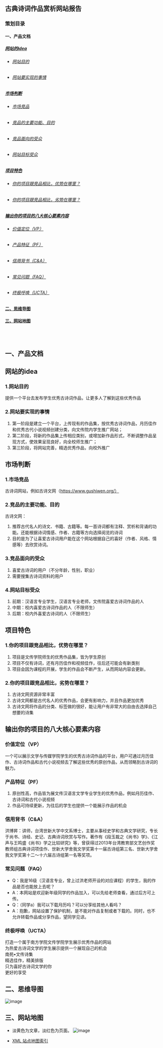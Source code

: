## 古典诗词作品赏析网站报告

### 策划目录

#### 一、产品文档
##### [网站的idea](https://github.com/SylviaTang/Sylviatang.me/blob/master/%E7%AD%96%E5%88%92-%E7%BD%91%E7%AB%99%E6%96%87%E6%A1%A31.md#网站的idea-1)
- ###### [网站目的](https://github.com/SylviaTang/Sylviatang.me/blob/master/%E7%AD%96%E5%88%92-%E7%BD%91%E7%AB%99%E6%96%87%E6%A1%A31.md#1网站目的)

- ###### [网站要实现的事情](https://github.com/SylviaTang/Sylviatang.me/blob/master/%E7%AD%96%E5%88%92-%E7%BD%91%E7%AB%99%E6%96%87%E6%A1%A31.md#2网站要实现的事情)

##### [市场判断](https://github.com/SylviaTang/Sylviatang.me/blob/master/%E7%AD%96%E5%88%92-%E7%BD%91%E7%AB%99%E6%96%87%E6%A1%A31.md#市场判断-1)
- ###### [市场竞品](https://github.com/SylviaTang/Sylviatang.me/blob/master/%E7%AD%96%E5%88%92-%E7%BD%91%E7%AB%99%E6%96%87%E6%A1%A31.md#1市场竞品)

- ###### [竞品的主要功能、目的](https://github.com/SylviaTang/Sylviatang.me/blob/master/%E7%AD%96%E5%88%92-%E7%BD%91%E7%AB%99%E6%96%87%E6%A1%A31.md#2竞品的主要功能目的)


- ###### [竞品面向的受众](https://github.com/SylviaTang/Sylviatang.me/blob/master/%E7%AD%96%E5%88%92-%E7%BD%91%E7%AB%99%E6%96%87%E6%A1%A31.md#3竞品面向的受众)


- ###### [网站目标受众](https://github.com/SylviaTang/Sylviatang.me/blob/master/%E7%AD%96%E5%88%92-%E7%BD%91%E7%AB%99%E6%96%87%E6%A1%A31.md#4网站目标受众)


##### [项目特色](https://github.com/SylviaTang/Sylviatang.me/blob/master/%E7%AD%96%E5%88%92-%E7%BD%91%E7%AB%99%E6%96%87%E6%A1%A31.md#项目特色-1)
- ###### [你的项目跟竞品相比，优势在哪里？](https://github.com/SylviaTang/Sylviatang.me/blob/master/%E7%AD%96%E5%88%92-%E7%BD%91%E7%AB%99%E6%96%87%E6%A1%A31.md#1你的项目跟竞品相比优势在哪里)


- ###### [你的项目跟竞品相比，劣势在哪里？](https://github.com/SylviaTang/Sylviatang.me/blob/master/%E7%AD%96%E5%88%92-%E7%BD%91%E7%AB%99%E6%96%87%E6%A1%A31.md#2你的项目跟竞品相比劣势在哪里)



##### [输出你的项目的八大核心要素内容](https://github.com/SylviaTang/Sylviatang.me/blob/master/%E7%AD%96%E5%88%92-%E7%BD%91%E7%AB%99%E6%96%87%E6%A1%A31.md#输出你的项目的八大核心要素内容-1)
- ###### [价值定位（VP）](https://github.com/SylviaTang/Sylviatang.me/blob/master/%E7%AD%96%E5%88%92-%E7%BD%91%E7%AB%99%E6%96%87%E6%A1%A31.md#价值定位vp-1)

- ###### [产品特征（PF）](https://github.com/SylviaTang/Sylviatang.me/blob/master/%E7%AD%96%E5%88%92-%E7%BD%91%E7%AB%99%E6%96%87%E6%A1%A31.md#产品特征pf-1)

- ###### [信用背书（C&A）](https://github.com/SylviaTang/Sylviatang.me/blob/master/%E7%AD%96%E5%88%92-%E7%BD%91%E7%AB%99%E6%96%87%E6%A1%A31.md#信用背书ca-1)

- ###### [常见问题（FAQ）](https://github.com/SylviaTang/Sylviatang.me/blob/master/%E7%AD%96%E5%88%92-%E7%BD%91%E7%AB%99%E6%96%87%E6%A1%A31.md#常见问题faq-1)

- ###### [终极呼唤（UCTA）](https://github.com/SylviaTang/Sylviatang.me/blob/master/%E7%AD%96%E5%88%92-%E7%BD%91%E7%AB%99%E6%96%87%E6%A1%A31.md#终极呼唤ucta-1)


#### [二、思维导图](https://github.com/SylviaTang/Sylviatang.me/blob/master/%E7%AD%96%E5%88%92-%E7%BD%91%E7%AB%99%E6%96%87%E6%A1%A31.md#二思维导图-1)

#### [三、网站地图](https://github.com/SylviaTang/Sylviatang.me/blob/master/%E7%AD%96%E5%88%92-%E7%BD%91%E7%AB%99%E6%96%87%E6%A1%A31.md#三网站地图-1)
</br>
</br>



## 一、产品文档
## 网站的idea
### 1.网站目的
提供一个平台去发布学生优秀古诗词作品，让更多人了解到这些优秀作品
### 2.网站要实现的事情
1. 第一阶段是建立一个平台，上传现有的作品集，按优秀古诗词作品，月历佳作和优秀古代小说视频创建分类，向文传院内学生推广网站；
1. 第二阶段，将新的作品集上传相应类别，或增加新作品形式，不断调整作品呈现方式，使效果呈现良好，向全校师生推广；
1. 第三阶段，将网站完善，精选优秀作品，向校外推广
## 市场判断
### 1.市场竞品
古诗词网站，例如古诗文网（https://www.gushiwen.org/）
### 2.竞品的主要功能、目的
古诗文网：
1. 推荐古代名人的诗文、书籍、古籍等。每一首诗词都有注释、赏析和背诵的功能。还能根据诗词情感、作者、古籍等方向选择阅览的诗词
1. 目的是为了让喜爱古诗词用户能在这个网站根据自己的喜好（作者、风格、情感等）去欣赏诗词。

### 3.竞品面向的受众
1. 喜爱古诗词的用户（不分年龄，性别，职业）
2. 需要搜集古诗词资料的用户
### 4.网站目标受众
1. 前期：汉语言专业学生，汉语言专业老师，文传院喜爱古诗词作品的人
1. 中期：校内喜爱古诗词作品的人（不限师生）
1. 后期：校内外喜爱古诗词的人（不限师生）

## 项目特色
### 1.你的项目跟竞品相比，优势在哪里？
1. 项目是文传学院师生的优秀作品集，皆为学生原创
1. 项目不仅有诗词，还有月历佳作和视频佳作，往后还可能会有新类别
1. 项目会因为课程的开展，学生的作品会不断产生，从而网站内容会更新。

### 2.你的项目跟竞品相比，劣势在哪里？
1. 古诗文网资源非常丰富
1. 古诗文网都是古代名人的优秀作品，会更有影响力，并且作品更加优秀
1. 古诗文网将作品的分类、标签做的很好，能让用户有非常大的自由去选择自己想要的诗集


## 输出你的项目的八大核心要素内容
### 价值定位（VP）
一个可以展示文学与传媒学院学生的优秀古诗词作品的平台，用户可通过月历佳作、古诗词作品和古代小说视频去了解这些优秀的原创作品，从而领略到古诗词的魅力。
### 产品特征（PF）
1. 原创性高，作品皆为展文传汉语言文学专业学生的优秀作品，例如月历佳作、古诗词和古代小说视频
1. 作品可持续更新，为往后的学生也提供一个能展示作品的机会

### 信用背书（C&A）
洪博昇：讲师，台湾世新大学中文系博士，主要从事经史学和古典文学研究，专长于尚书、诗经、史记、古典诗词欣赏与写作。著作有《段玉裁之《尚书》学》、《江声与王鸣盛《尚书》学之比较研究》等，曾获得过2013年台湾教育部文艺创作奖教师组古典诗词项佳作、世新大学舍我文学奖第十一届古诗组第三名、世新大学舍我文学奖第十二～十六届古诗组第一名等奖项。
### 常见问题（FAQ）
- Q：我是16级（汉语言专业，曾上过洪老师开设的对应课程）的学生，我的作品是否也能放上去呢？
- A：本网站是欢迎新年级同学的作品加入，可以先给老师查看，通过后方可上传。
- Q：（同学a）我可以下载月历吗？可以分享给其他人看吗？
- A：抱歉，网站设置了保护机制，是不能对作品复制或者下载的。同时，也不允许转载作品或分享作品，望同学见谅。

### 终极呼唤（UCTA）
打造一个属于南方学院文传学院学生展示优秀作品的网站</br>
为热爱古诗词文学的学生展示提供一个展现自己的机会</br>
南苑•文传诗集</br>
精选佳作，精美排版</br>
只为喜好古诗词文学的你</br>
更好的享受


## 二、思维导图
![image](https://camo.githubusercontent.com/7cb83205f690ea820039a20b1edf85f5918f6127/687474703a2f2f73796c76696174616e672e6d652f77702d636f6e74656e742f75706c6f6164732f323031382f30372fe58fa4e585b8e8af97e8af8de4bd9ce59381e8b58fe69e90e6809de7bbb4e5afbce59bbe2e706e67)
## 三、网站地图
- 淡黄色为文章，淡红色为页面。
![image](https://camo.githubusercontent.com/cdb824f860d12952bd7dc1a0669cf1f551a9067a/687474703a2f2f73796c76696174616e672e6d652f77702d636f6e74656e742f75706c6f6164732f323031382f30372fe58fa4e585b8e8af97e8af8de4bd9ce59381e8b58fe69e90e7bd91e7ab99e59cb0e59bbe2e706e67)

- [XML 站点地图索引](http://sylviatang.me/sitemap.xml)
